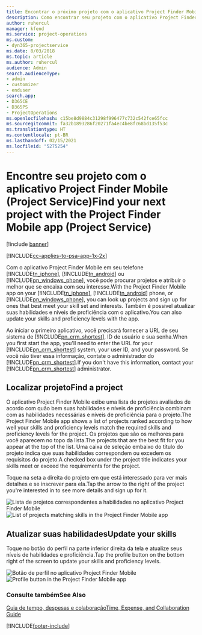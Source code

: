 ```yaml
---
title: Encontrar o próximo projeto com o aplicativo Project Finder Mobile
description: Como encontrar seu projeto com o aplicativo Project Finder Mobile para Project Service
author: ruhercul
manager: kfend
ms.service: project-operations
ms.custom:
- dyn365-projectservice
ms.date: 8/03/2018
ms.topic: article
ms.author: ruhercul
audience: Admin
search.audienceType:
- admin
- customizer
- enduser
search.app:
- D365CE
- D365PS
- ProjectOperations
ms.openlocfilehash: c15be8d9884c31298f996477c732c542fce65fcc
ms.sourcegitcommit: fa32b1893286f20271fa4ec4be8fc68bd135f53c
ms.translationtype: HT
ms.contentlocale: pt-BR
ms.lasthandoff: 02/15/2021
ms.locfileid: "5275254"
---
```

# <a name="find-your-next-project-with-the-project-finder-mobile-app-project-service"></a><span data-ttu-id="c7e3b-103">Encontre seu projeto com o aplicativo Project Finder Mobile (Project Service)</span><span class="sxs-lookup"><span data-stu-id="c7e3b-103">Find your next project with the Project Finder Mobile app (Project Service)</span></span>

[!include [banner](../includes/psa-now-project-operations.md)]

[!INCLUDE[cc-applies-to-psa-app-1x-2x](../includes/cc-applies-to-psa-app-1x-2x.md)]

<span data-ttu-id="c7e3b-104">Com o aplicativo Project Finder Mobile em seu telefone [!INCLUDE[tn_iphone](../includes/tn-iphone.md)], [!INCLUDE[tn_android](../includes/tn-android.md)] ou [!INCLUDE[pn_windows_phone](../includes/pn-windows-phone.md)], você pode procurar projetos e atribuir o melhor que se encaixa com seu interesse.</span><span class="sxs-lookup"><span data-stu-id="c7e3b-104">With the Project Finder Mobile app on your [!INCLUDE[tn_iphone](../includes/tn-iphone.md)], [!INCLUDE[tn_android](../includes/tn-android.md)] phone, or [!INCLUDE[pn_windows_phone](../includes/pn-windows-phone.md)], you can look up projects and sign up for ones that best meet your skill set and interests.</span></span> <span data-ttu-id="c7e3b-105">Também é possível atualizar suas habilidades e níveis de proficiência com o aplicativo.</span><span class="sxs-lookup"><span data-stu-id="c7e3b-105">You can also update your skills and proficiency levels with the app.</span></span>  
  
 <span data-ttu-id="c7e3b-106">Ao iniciar o primeiro aplicativo, você precisará fornecer a URL de seu sistema de [!INCLUDE[pn_crm_shortest](../includes/pn-crm-shortest.md)], ID de usuário e sua senha.</span><span class="sxs-lookup"><span data-stu-id="c7e3b-106">When you first start the app, you'll need to enter the URL for your [!INCLUDE[pn_crm_shortest](../includes/pn-crm-shortest.md)] system, your user ID, and your password.</span></span> <span data-ttu-id="c7e3b-107">Se você não tiver essa informação, contate o administrador do [!INCLUDE[pn_crm_shortest](../includes/pn-crm-shortest.md)].</span><span class="sxs-lookup"><span data-stu-id="c7e3b-107">If you don't have this information,  contact your [!INCLUDE[pn_crm_shortest](../includes/pn-crm-shortest.md)] administrator.</span></span>  
  
## <a name="find-a-project"></a><span data-ttu-id="c7e3b-108">Localizar projeto</span><span class="sxs-lookup"><span data-stu-id="c7e3b-108">Find a project</span></span>  
 <span data-ttu-id="c7e3b-109">O aplicativo Project Finder Mobile exibe uma lista de projetos avaliados de acordo com quão bem suas habilidades e níveis de proficiência combinam com as habilidades necessárias e níveis de proficiência para o projeto.</span><span class="sxs-lookup"><span data-stu-id="c7e3b-109">The Project Finder Mobile app shows a list of projects ranked according to how well your skills and proficiency levels match the required skills and proficiency levels for the project.</span></span> <span data-ttu-id="c7e3b-110">Os projetos que são os melhores para você aparecem no topo da lista.</span><span class="sxs-lookup"><span data-stu-id="c7e3b-110">The projects that are the best fit for you appear at the top of the list.</span></span> <span data-ttu-id="c7e3b-111">Uma caixa de seleção embaixo do título do projeto indica que suas habilidades correspondem ou excedem os requisitos do projeto.</span><span class="sxs-lookup"><span data-stu-id="c7e3b-111">A checked box under the project title indicates your skills meet or exceed the requirements for the project.</span></span>  
  
 <span data-ttu-id="c7e3b-112">Toque na seta a direita do projeto em que está interessado para ver mais detalhes e se inscrever para ela.</span><span class="sxs-lookup"><span data-stu-id="c7e3b-112">Tap the arrow to the right of the project you're interested in to see more details and sign up for it.</span></span>  
  
 <span data-ttu-id="c7e3b-113">![Lista de projetos correspondentes a habilidades no aplicativo Project Finder Mobile](../psa/media/project-service-project-finder-list.png "Lista de projetos correspondentes a habilidades no aplicativo Project Finder Mobile")</span><span class="sxs-lookup"><span data-stu-id="c7e3b-113">![List of projects matching skills in the Project Finder Mobile app](../psa/media/project-service-project-finder-list.png "List of projects matching skills in the Project Finder Mobile app")</span></span>  
  
## <a name="update-your-skills"></a><span data-ttu-id="c7e3b-114">Atualizar suas habilidades</span><span class="sxs-lookup"><span data-stu-id="c7e3b-114">Update your skills</span></span>  
 <span data-ttu-id="c7e3b-115">Toque no botão do perfil na parte inferior direita da tela e atualize seus níveis de habilidades e proficiência.</span><span class="sxs-lookup"><span data-stu-id="c7e3b-115">Tap the profile button on the bottom right of the screen to update your skills and proficiency levels.</span></span>  
  
 <span data-ttu-id="c7e3b-116">![Botão de perfil no aplicativo Project Finder Mobile](../psa/media/project-service-project-finder-profile.png "Botão de perfil no aplicativo Project Finder Mobile")</span><span class="sxs-lookup"><span data-stu-id="c7e3b-116">![Profile button in the Project Finder Mobile app](../psa/media/project-service-project-finder-profile.png "Profile button in the Project Finder Mobile app")</span></span>  
  
### <a name="see-also"></a><span data-ttu-id="c7e3b-117">Consulte também</span><span class="sxs-lookup"><span data-stu-id="c7e3b-117">See Also</span></span>  
 [<span data-ttu-id="c7e3b-118">Guia de tempo, despesas e colaboração</span><span class="sxs-lookup"><span data-stu-id="c7e3b-118">Time, Expense, and Collaboration Guide</span></span>](../psa/time-expense-collaboration-guide.md)


[!INCLUDE[footer-include](../includes/footer-banner.md)]